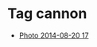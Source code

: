 <!--
title: Tag cannon
date: 2020-06-28T14:49:39.670Z
tags:
-->
# Tag cannon

 * [Photo 2014-08-20 17](95295040017.md)